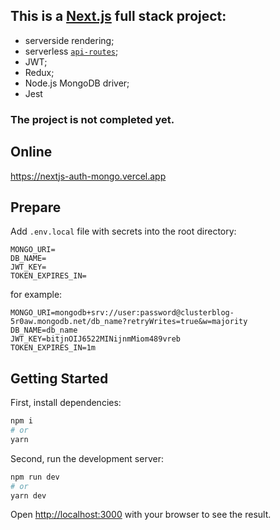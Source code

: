 ## This is a [Next.js](https://nextjs.org/) full stack project:

- serverside rendering;
- serverless [`api-routes`](https://nextjs.org/docs/api-routes/introduction);
- JWT;
- Redux;
- Node.js MongoDB driver;
- Jest

### The project is not completed yet.

## Online

https://nextjs-auth-mongo.vercel.app

## Prepare

Add `.env.local` file with secrets into the root directory:

```
MONGO_URI=
DB_NAME=
JWT_KEY=
TOKEN_EXPIRES_IN=
```

for example:

```
MONGO_URI=mongodb+srv://user:password@clusterblog-5r0aw.mongodb.net/db_name?retryWrites=true&w=majority
DB_NAME=db_name
JWT_KEY=bitjnOIJ6522MINijnmMiom489vreb
TOKEN_EXPIRES_IN=1m
```

## Getting Started

First, install dependencies:

```bash
npm i
# or
yarn
```

Second, run the development server:

```bash
npm run dev
# or
yarn dev
```

Open [http://localhost:3000](http://localhost:3000) with your browser to see the result.
